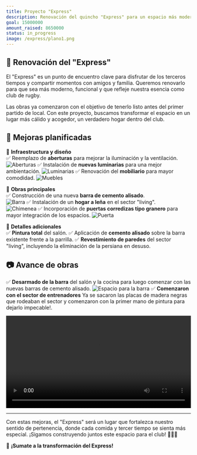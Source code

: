 ```yaml
---
title: Proyecto "Express"
description: Renovación del quincho "Express" para un espacio más moderno y funcional.
goal: 15000000
amount_raised: 8650000
status: in_progress
image: /express/plano1.png
---
```


## 🏉 Renovación del "Express"

El "Express" es un punto de encuentro clave para disfrutar de los terceros tiempos y compartir momentos con amigos y familia. Queremos renovarlo para que sea más moderno, funcional y que refleje nuestra esencia como club de rugby.

Las obras ya comenzaron con el objetivo de tenerlo listo antes del primer partido de local. Con este proyecto, buscamos transformar el espacio en un lugar más cálido y acogedor, un verdadero hogar dentro del club.

## 🔨 Mejoras planificadas

📌 **Infraestructura y diseño**  
✅ Reemplazo de **aberturas** para mejorar la iluminación y la ventilación.
![Aberturas](/express/aberturas.png)
✅ Instalación de **nuevas luminarias** para una mejor ambientación.
![Luminarias](/express/luminarias.png)
✅ Renovación del **mobiliario** para mayor comodidad.
![Muebles](/express/muebles.png)

📌 **Obras principales**  
✅ Construcción de una nueva **barra de cemento alisado**.  
![Barra](/express/barra.png)
✅ Instalación de un **hogar a leña** en el sector "living".  
![Chimenea](/express/chimenea.png)
✅ Incorporación de **puertas corredizas tipo granero** para mayor integración de los espacios.
![Puerta](/express/puerta.png)

📌 **Detalles adicionales**  
✅ **Pintura total** del salón.
✅ Aplicación de **cemento alisado** sobre la barra existente frente a la parrilla.
✅ **Revestimiento de paredes** del sector "living", incluyendo la eliminación de la persiana en desuso.

## 📷 Avance de obras

✅ **Desarmado de la barra** del salón y la cocina para luego comenzar con las nuevas barras de cemento alisado.
![Espacio para la barra](/express/avance1.png)
✅ **Comenzaron con el sector de entrenadores** Ya se sacaron las placas de madera negras que rodeaban el sector y comenzaron con la primer mano de pintura para dejarlo impecable!.
<video controls width="600" style="display:none">

  <source src="/express/avance2.webm">
</video>
<video controls style="width: 100%; max-width: 600px; margin: auto;">

  <source src="/express/avance2.webm">
</video>

---

Con estas mejoras, el "Express" será un lugar que fortalezca nuestro sentido de pertenencia, donde cada comida y tercer tiempo se sienta más especial. ¡Sigamos construyendo juntos este espacio para el club! 💙🏉🔥

🚀 **¡Sumate a la transformación del Express!**

